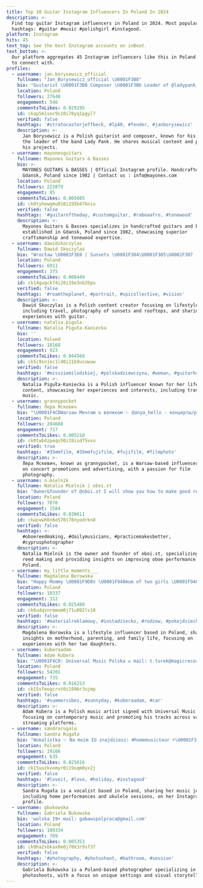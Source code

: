 ```yaml
---
title: Top 10 Guitar Instagram Influencers In Poland In 2024
description: >-
  Find top guitar Instagram influencers in Poland in 2024. Most popular
  hashtags: #guitar #music #polishgirl #instagood.
platform: Instagram
hits: 45
text_top: See the best Instagram accounts on inBeat.
text_bottom: >-
  Our platform aggregates 45 Instagram influencers like this in Poland for you
  to connect with.
profiles:
  - username: jan.borysewicz_official
    fullname: "Jan_Borysewicz_official \U0001F3B8"
    bio: "Guitarist \U0001F3B8 Composer \U0001F3B6 Leader of @ladypank_official and JanBo \U0001F447\U0001F3FBZamówienia płyty, książka, materiały\U0001F447\U0001F3FB"
    location: Poland
    followers: 27648
    engagement: 546
    commentsToLikes: 0.029195
    id: ckap5m1soc9s10i78yq1pgyl7
    verified: false
    hashtags: '#stratocasterjeffbeck, #lp40, #fender, #janborysewicz'
    description: >-
      Jan Borysewicz is a Polish guitarist and composer, known for his role as
      the leader of the band Lady Pank. He shares musical content and promotes
      his projects.
  - username: mayonesguitars
    fullname: Mayones Guitars & Basses
    bio: >-
      MAYONES GUITARS & BASSES | Official Instagram profile. Handcrafted in
      Gdansk, Poland since 1982 | Contact us : info@mayones.com
    location: Poland
    followers: 223879
    engagement: 85
    commentsToLikes: 0.005605
    id: ck0tyhewgmu010i195b47kniu
    verified: false
    hashtags: '#guitaroftheday, #customguitar, #rabeaafro, #tonewood'
    description: >-
      Mayones Guitars & Basses specializes in handcrafted guitars and basses,
      established in Gdansk, Poland since 1982, showcasing superior
      craftsmanship and tonewood expertise.
  - username: dawidskoczylas
    fullname: Dawid Skoczylas
    bio: "Wrocław \U0001F3E0 | Sunsets \U0001F304\U0001F305\U0001F307 | Rooftops \U0001F3E2\U0001F3EA | Guitar \U0001F3B6\U0001F3B8 | Trips ⛺\U0001F463 |❤️ @patrycja_sordyl Współpraca \U0001F4E9 d.skoczylas.5@gmail.com"
    location: Poland
    followers: 6911
    engagement: 375
    commentsToLikes: 0.008449
    id: ck14guqck74i20i19e3nb26pu
    verified: false
    hashtags: '#roamtheplanet, #portrait, #spicollective, #vision'
    description: >-
      Dawid Skoczylas is a Polish content creator focusing on lifestyle themes
      including travel, photography of sunsets and rooftops, and sharing musical
      experiences with guitar.
  - username: natalia.pigula
    fullname: Natalia Piguła-Kaniecka
    bio: ''
    location: Poland
    followers: 18168
    engagement: 923
    commentsToLikes: 0.044568
    id: ck5c9snjec1l40i11b9ucuwuw
    verified: false
    hashtags: '#missziemilodzkiej, #polskadziewczyna, #woman, #guitarhotel'
    description: >-
      Natalia Piguła-Kaniecka is a Polish influencer known for her lifestyle
      content, showcasing her experiences and interests, including travel and
      music.
  - username: grannypocket
    fullname: Лера Яскевич
    bio: "\U0001F4CDWarsaw Мечтаю о великом ✨ @anya_hello - концерты/реклама"
    location: Poland
    followers: 204688
    engagement: 717
    commentsToLikes: 0.005218
    id: ck0twbdzpeqv50i19isd75vvu
    verified: true
    hashtags: '#35mmfilm, #35mmfujifilm, #fujifilm, #filmphoto'
    description: >-
      Лера Яскевич, known as grannypocket, is a Warsaw-based influencer focusing
      on concert promotions and advertising, with a passion for film
      photography.
  - username: n.mielnik
    fullname: Natalia Mielnik | oboi.st
    bio: "Owner&founder of @oboi.st I will show you how to make good reeds and be better at playing oboe! \U0001F4CD Cracow, Poland"
    location: Poland
    followers: 7870
    engagement: 1584
    commentsToLikes: 0.030611
    id: ckaovwh6n6e570i78nyodrkn8
    verified: false
    hashtags: >-
      #oboereedmaking, #dailymusicians, #practicemakesbetter,
      #cyprusphotographer
    description: >-
      Natalia Mielnik is the owner and founder of oboi.st, specializing in oboe
      reed making and providing insights on improving oboe performance. Based in
      Poland.
  - username: my_little_moments___
    fullname: Magdalena Borowska
    bio: "Happy Mommy \U0001F9D8‍♀️ \U0001F940mum of two girls \U0001F940 \U0001F46D #girls Michalina & Lena\U0001F46D Współpraca mail: my_little_moments_of_life@op.pl"
    location: Poland
    followers: 18337
    engagement: 312
    commentsToLikes: 0.025488
    id: ck6udqvnrmmom0j71u092lv18
    verified: false
    hashtags: '#materialreklamowy, #instadziecko, #rodzew, #pokojdziecka'
    description: >-
      Magdalena Borowska is a lifestyle influencer based in Poland, sharing
      insights on motherhood, parenting, and family life, focusing on
      experiences with her two daughters.
  - username: kuberaadam
    fullname: Adam Kubera
    bio: "\U0001F4C0: Universal Music Polska ✉️ mail: t.turek@magicrecords.pl \U0001F399 booking: d.kosinska@kmevents.pl ⬇️ SPOTIFY"
    location: Poland
    followers: 54201
    engagement: 735
    commentsToLikes: 0.016253
    id: ck15sfmoqcrvt0i199br3ujmp
    verified: false
    hashtags: '#summervibes, #sunnyday, #kuberaadam, #car'
    description: >-
      Adam Kubera is a Polish music artist signed with Universal Music Polska,
      focusing on contemporary music and promoting his tracks across various
      streaming platforms.
  - username: sandrarugala
    fullname: Sandra Rugała
    bio: "Wokalistka ✨ Na moim IG znajdziesz: #homemusictour ☀️\U0001F3A4 #środazukulele \U0001F3B8\U0001F3B8 Współpraca: \U0001F447\U0001F3FC\U0001F447\U0001F3FC kontakt.rugala@gmail.com \U0001F4C0"
    location: Poland
    followers: 19166
    engagement: 635
    commentsToLikes: 0.025616
    id: ck15uuzkvomyr0i19uqm0yx2j
    verified: false
    hashtags: '#loveit, #love, #holiday, #instagood'
    description: >-
      Sandra Rugała is a vocalist based in Poland, sharing her music journey,
      including home performances and ukulele sessions, on her Instagram
      profile.
  - username: gbukowska
    fullname: Gabriela Bukowska
    bio: 'wolska 19+ mail: gabawspolpraca@gmail.com'
    location: Poland
    followers: 100334
    engagement: 709
    commentsToLikes: 0.005353
    id: ck9ha2xbkax0e0j78k3r9sf37
    verified: false
    hashtags: '#photography, #photoshoot, #bathroom, #session'
    description: >-
      Gabriela Bukowska is a Poland-based photographer specializing in creative
      photoshoots, with a focus on unique settings and visual storytelling.
---
```


